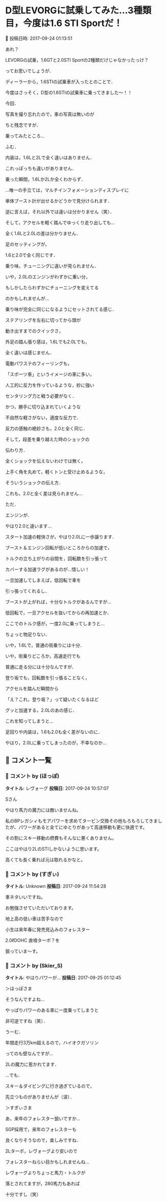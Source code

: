# D型LEVORGに試乗してみた…3種類目，今度は1.6 STI Sportだ！

📅 投稿日時: 2017-09-24 01:13:51

あれ？


LEVORGの試乗，1.6GTと2.0STI Sportの2種類だけじゃなかったっけ？


ってお思いでしょうが．





ディーラーから，1.6STIの試乗車が入ったとのことで．


今度はさっそく，D型の1.6STIの試乗車に乗ってきました～！！





今回．


写真を撮り忘れたので，車の写真は無いのが


ちと残念ですが．





乗ってみたところ…


ふむ．


内装は，1.6Lと2Lで全く違いはありません．


これっぽっちも違いがありません．


乗った瞬間，1.6Lか2Lか全くわからず．


…唯一の手立ては，マルチインフォメーションディスプレイに


単体ブースト計が出せるかどうかで見分けられます．


逆に言えば，それ以外では違いは分かりません（笑）．





そして，アクセルを軽く踏んでゆっくり走り出しても…


全く1.6Lと2.0Lの差は分かりません．


足のセッティングが，


1.6と2.0で全く同じです．


乗り味，チューニングに違いが見られません．


いや，2.0Lのエンジンがわずかに重い分，


もしかしたらわずかにチューニングを変えてる


のかもしれませんが…


乗り味が完全に同じになるようにセットされてる感じ．





ステアリングを左右に切ってから頭が


動き出すまでのクイックさ，


外足の踏ん張り感は，1.6Lでも2.0Lでも，


全く違いは感じません．





電動パワステのフィーリングも，


「スポーツ車」というイメージの車に多い，


人工的に反力を作っているような，妙に強い


センタリング力と戦う必要がなく．


かつ，勝手に切り込まれていくような


不自然な軽さがない，適度な反力で．


反力の感触の絶妙さも，2.0と全く同じ．





そして，段差を乗り越えた時のショックの


伝わり方．


全くショックを伝えないわけでは無く，


上手く角を丸めて，軽くトンと受け止めるような，


そういうショックの伝え方．


これも，2.0と全く差は見られません…





ただ．


エンジンが．


やはり2.0と違います…


スタート加速の軽快さが，やはり2.0Lに一歩譲ります．


ブースト＆エンジン回転が低いところからの加速で，


トルクの立ち上がりの谷間を，回転数を引っ張って


カバーする加速ラグがあるのが…惜しい！





一旦加速してしまえば，低回転で車を


引っ張ってくれるし．


ブーストが上がれば，十分なトルクがあるんですが…


低回転で，一旦アクセルを抜いてからの再加速とか．


ここでのトルク感が，一度2.0に乗ってしまうと…


ちょっと物足りない．


いや，1.6Lで，普通の街乗りには十分．


いや，街乗りどころか，高速走行でも


普通に走る分には十分なんですが．





登り坂でも，回転数を引っ張ることなく，


アクセルを踏んだ瞬間から


「え？これ，登り坂？」って疑いたくなるほど


グッと加速する，2.0Lのあの感じ．


これを知ってしまうと…





足回りや内装は，1.6も2.0も全く差がないのに．


やはり，2.0Lに乗ってしまったのが，不幸なのか…

## 💬 コメント一覧

### 💬 コメント by (ほっぽ)
**タイトル**: レヴォーグ
**投稿日**: 2017-09-24 10:57:07

Sさん



やはり馬力の魔力には敵いませんね。

私のBPレガシィもモアパワーを求めてタービン交換その他もろもろしてきましたが、パワーがあると全てにゆとりがあって高速移動も更に快適です。

その割にスキー移動の燃費もそんなに悪くありません。



ここはやはり2LのSTIしかないように思います。

高くても長く乗れば元は取れるかなと。

### 💬 コメント by (すぎぃ)
**タイトル**: Unknown
**投稿日**: 2017-09-24 11:54:28

車ネタいいですね。

お勉強させていただいております。



地上高の低い車は苦手なので

小生は来年春に発売見込みのフォレスター

2.0ℓDOHC 直噴ターボ？を

狙っていま～す。

### 💬 コメント by (Skier_S)
**タイトル**: やはりパワーが…
**投稿日**: 2017-09-25 01:12:45

＞ほっぽさま

そうなんですよね…

やっぱりパワーのある車に一度乗ってしまうと

非可逆ですね（笑）．

うーむ．

年間走行3万km超えるので，ハイオクガソリン

ってのも壁なんですが…

2Lの魔力に惹かれてます．

…でも．

スキー＆ダイビングに行き過ぎているので，

先立つものがありませんが（涙）．



＞すぎぃさま

あ，来年のフォレスター狙いですか…

SGP採用で，来年のフォレスターも

良くなりそうなので，楽しみですね．

2Lターボ，レヴォーグより安いので

フォレスターねらい目かもしれませんね…

レヴォーグよりちょっと馬力・トルクが

落とされてますが，280馬力もあれば

十分ですし（笑）

